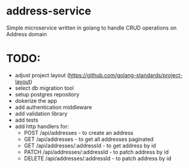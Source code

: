 # address-service

Simple microservice written in golang to handle CRUD operations on Address domain

# TODO:

- adjust project layout (https://github.com/golang-standards/project-layout)
- select db migration tool
- setup postgres repository
- dokerize the app
- add authentication middleware
- add validation library
- add tests
- add http handlers for:
  - POST /api/addresses - to create an address
  - GET /api/addresses - to get all addresses paginated
  - GET /api/addresses/:addressId - to get address by id
  - PATCH /api/addresses/:addressId - to patch address by id
  - DELETE /api/addresses/:addressId - to patch address by id
